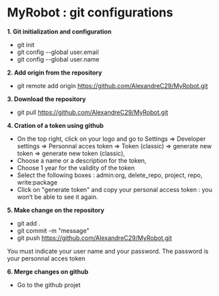 # MyRobot : git configurations

**1. Git initialization and configuration**

- git init
- git config --global user.email <your email adresse>
- git config --global user.name <your user name>

**2. Add origin from the repository**
- git remote add origin https://github.com/AlexandreC29/MyRobot.git
  
**3. Download the repository**
- git pull https://github.com/AlexandreC29/MyRobot.git

**4. Cration of a token using github**
- On the top right, click on your logo and go to Settings => Developer settings => Personnal acces token => Token (classic) => generate new token => generate new token (classic),
- Choose a name or a description for the token,
- Choose 1 year for the validity of the token 
- Select the following boxes : admin:org, delete_repo, project, repo, write:package
- Click on "generate token" and copy your personal access token : you won’t be able to see it again.
  
**5. Make change on the repository** 
- git add .
- git commit -m "message"
- git push https://github.com/AlexandreC29/MyRobot.git

You must indicate your user name and your password. The password is your personnal acces token

**6. Merge changes on github**
- Go to the github projet